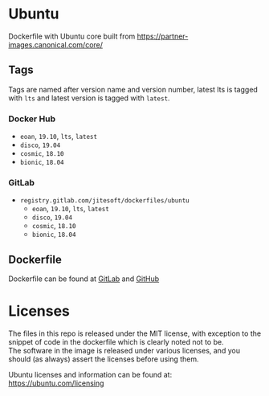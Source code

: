 # Ubuntu

Dockerfile with Ubuntu core built from https://partner-images.canonical.com/core/

## Tags

Tags are named after version name and version number, latest lts is tagged with `lts` and latest version is tagged with `latest`.

### Docker Hub


* `eoan`, `19.10`, `lts`, `latest`
* `disco`, `19.04`
* `cosmic`, `18.10`
* `bionic`, `18.04`

### GitLab

* `registry.gitlab.com/jitesoft/dockerfiles/ubuntu`
  * `eoan`, `19.10`, `lts`, `latest`
  * `disco`, `19.04`
  * `cosmic`, `18.10`
  * `bionic`, `18.04`

## Dockerfile

Dockerfile can be found at [GitLab](https://gitlab.com/jitesoft/dockerfiles/ubuntu) and [GitHub](https://github.com/jitesoft/docker-ubuntu)

# Licenses

The files in this repo is released under the MIT license, with exception to the snippet of code
in the dockerfile which is clearly noted not to be.  
The software in the image is released under various licenses, and you should (as always) assert the licenses
before using them.

Ubuntu licenses and information can be found at: https://ubuntu.com/licensing
